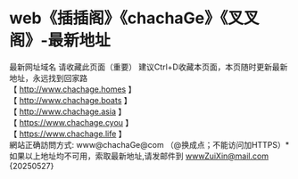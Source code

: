 # web《插插阁》《chachaGe》《叉叉阁》-最新地址
最新网址域名
请收藏此页面（重要） 建议Ctrl+D收藏本页面，本页随时更新最新地址，永远找到回家路
<br>
【 http://www.chachage.homes 】
<br>
【 http://www.chachage.boats 】
<br>
【 http://www.chachage.asia 】
<br>
【 https://www.chachage.cyou 】
<br>
【 https://www.chachage.life 】
<br>
網站正确訪問方式: www@chachaGe@com （@换成点；不能访问加HTTPS）*
<br>
如果以上地址均不可用，索取最新地址,请发邮件到 wwwZuiXin@mail.com  
{20250527}
